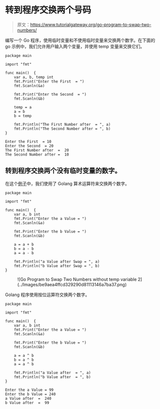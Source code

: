 # 转到程序交换两个号码

> 原文：<https://www.tutorialgateway.org/go-program-to-swap-two-numbers/>

编写一个 Go 程序，使用临时变量和不使用临时变量来交换两个数字。在下面的 go 示例中，我们允许用户输入两个变量，并使用 temp 变量来交换它们。

```
package main

import "fmt"

func main()  {
    var a, b, temp int
    fmt.Print("Enter the First  = ")
    fmt.Scanln(&a)

    fmt.Print("Enter the Second  = ")
    fmt.Scanln(&b)

    temp = a
    a = b
    b = temp

    fmt.Println("The First Number after  = ", a)
    fmt.Println("The Second Number after = ", b)
}
```

```
Enter the First  = 10
Enter the Second  = 20
The First Number after  =  20
The Second Number after =  10
```

## 转到程序交换两个没有临时变量的数字。

在这个[例子](https://www.tutorialgateway.org/go-programs/)中，我们使用了 Golang 算术运算符来交换两个数字。

```
package main

import "fmt"

func main()  {
    var a, b int
    fmt.Print("Enter the a Value = ")
    fmt.Scanln(&a)

    fmt.Print("Enter the b Value = ")
    fmt.Scanln(&b)

    a = a + b
    b = a - b
    a = a - b

    fmt.Println("a Value after Swap = ", a)
    fmt.Println("b Value after Swap = ", b)
}
```

<figure class="wp-block-image size-large">![Go Program to Swap Two Numbers without temp variable 2](../Images/be9aea4ffcd329290d81113146a7ba37.png)</figure>

Golang 程序使用按位运算符交换两个数字。

```
package main

import "fmt"

func main()  {
    var a, b int
    fmt.Print("Enter the a Value = ")
    fmt.Scanln(&a)

    fmt.Print("Enter the b Value = ")
    fmt.Scanln(&b)

    a = a ^ b
    b = a ^ b
    a = a ^ b

    fmt.Println("a Value after  = ", a)
    fmt.Println("b Value after  = ", b)
}
```

```
Enter the a Value = 99
Enter the b Value = 240
a Value after  =  240
b Value after  =  99
```